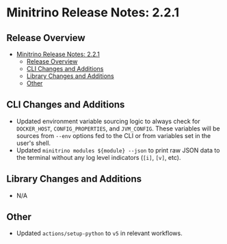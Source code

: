 # Minitrino Release Notes: 2.2.1

## Release Overview

- [Minitrino Release Notes: 2.2.1](#minitrino-release-notes-221)
  - [Release Overview](#release-overview)
  - [CLI Changes and Additions](#cli-changes-and-additions)
  - [Library Changes and Additions](#library-changes-and-additions)
  - [Other](#other)

## CLI Changes and Additions

- Updated environment variable sourcing logic to always check for `DOCKER_HOST`,
  `CONFIG_PROPERTIES`, and `JVM_CONFIG`. These variables will be sources from
  `--env` options fed to the CLI or from variables set in the user's shell.
- Updated `minitrino modules ${module} --json` to print raw JSON data to the
  terminal without any log level indicators (`[i]`, `[v]`, etc).

## Library Changes and Additions

- N/A

## Other

- Updated `actions/setup-python` to `v5` in relevant workflows.
